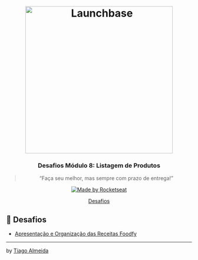 <h1 align="center">
    <img alt="Launchbase" src="https://storage.googleapis.com/golden-wind/bootcamp-launchbase/logo.png" width="400px" />
</h1>

<h3 align="center">
  Desafios Módulo 8: Listagem de Produtos
</h3>

<blockquote align="center">“Faça seu melhor, mas sempre com prazo de entrega!”</blockquote>

<p align="center">

  <a href="https://rocketseat.com.br">
    <img alt="Made by Rocketseat" src="https://img.shields.io/badge/made%20by-Rocketseat-%23F8952D">
  </a>
  
</p>

<p align="center">
  <a href="#rocket-desafios">Desafios</a>
</p>

## :rocket: Desafios

- [Apresentação e Organização das Receitas Foodfy](https://github.com/grioos/bootcamp-launchbase/tree/master/fase-04/modulo08/desafio-8-1)

---

by [Tiago Almeida](https://linktr.ee/tiagovdaa)

